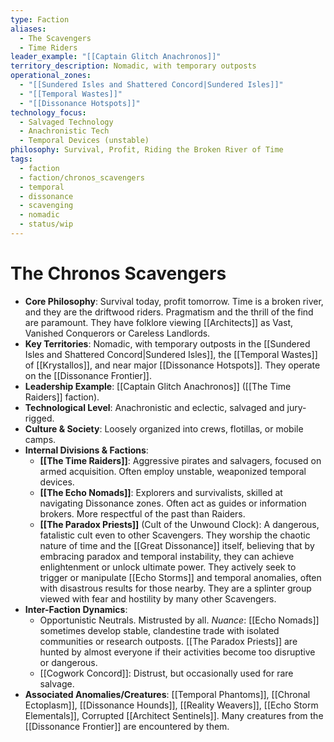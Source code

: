 ```yaml
---
type: Faction
aliases:
  - The Scavengers
  - Time Riders
leader_example: "[[Captain Glitch Anachronos]]"
territory_description: Nomadic, with temporary outposts
operational_zones:
  - "[[Sundered Isles and Shattered Concord|Sundered Isles]]"
  - "[[Temporal Wastes]]"
  - "[[Dissonance Hotspots]]"
technology_focus:
  - Salvaged Technology
  - Anachronistic Tech
  - Temporal Devices (unstable)
philosophy: Survival, Profit, Riding the Broken River of Time
tags:
  - faction
  - faction/chronos_scavengers
  - temporal
  - dissonance
  - scavenging
  - nomadic
  - status/wip
---
```

# The Chronos Scavengers

* **Core Philosophy**: Survival today, profit tomorrow. Time is a broken river, and they are the driftwood riders. Pragmatism and the thrill of the find are paramount. They have folklore viewing [[Architects]] as Vast, Vanished Conquerors or Careless Landlords.
* **Key Territories**: Nomadic, with temporary outposts in the [[Sundered Isles and Shattered Concord|Sundered Isles]], the [[Temporal Wastes]] of [[Krystallos]], and near major [[Dissonance Hotspots]]. They operate on the [[Dissonance Frontier]].
* **Leadership Example**: [[Captain Glitch Anachronos]] ([[The Time Raiders]] faction).
* **Technological Level**: Anachronistic and eclectic, salvaged and jury-rigged.
* **Culture & Society**: Loosely organized into crews, flotillas, or mobile camps.
* **Internal Divisions & Factions**:
    * **[[The Time Raiders]]**: Aggressive pirates and salvagers, focused on armed acquisition. Often employ unstable, weaponized temporal devices.
    * **[[The Echo Nomads]]**: Explorers and survivalists, skilled at navigating Dissonance zones. Often act as guides or information brokers. More respectful of the past than Raiders.
    * **[[The Paradox Priests]]** (Cult of the Unwound Clock): A dangerous, fatalistic cult even to other Scavengers. They worship the chaotic nature of time and the [[Great Dissonance]] itself, believing that by embracing paradox and temporal instability, they can achieve enlightenment or unlock ultimate power. They actively seek to trigger or manipulate [[Echo Storms]] and temporal anomalies, often with disastrous results for those nearby. They are a splinter group viewed with fear and hostility by many other Scavengers.
* **Inter-Faction Dynamics**:
    * Opportunistic Neutrals. Mistrusted by all. *Nuance*: [[Echo Nomads]] sometimes develop stable, clandestine trade with isolated communities or research outposts. [[The Paradox Priests]] are hunted by almost everyone if their activities become too disruptive or dangerous.
    * [[Cogwork Concord]]: Distrust, but occasionally used for rare salvage.
* **Associated Anomalies/Creatures**: [[Temporal Phantoms]], [[Chronal Ectoplasm]], [[Dissonance Hounds]], [[Reality Weavers]], [[Echo Storm Elementals]], Corrupted [[Architect Sentinels]]. Many creatures from the [[Dissonance Frontier]] are encountered by them.